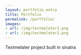 ```yaml
---
layout: portfolio_entry
title: Portfolio
permalink: /portfolio/
images: 
- url: /img/textmelater1.png
- url: /img/textmelater2.png
---
```



Textmelater project built in sinatra 